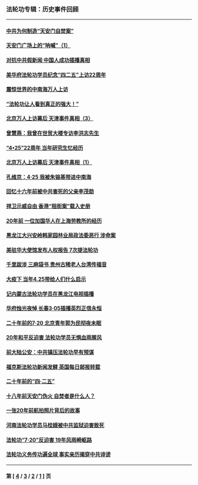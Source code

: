 ### 法轮功专辑：历史事件回顾
---
#### [中共为何制造“天安门自焚案”](../../pages/nf5793/n13183270.md?09210430) 
#### [天安门广场上的“呐喊”（1）](../../pages/nf5793/n13105277.md?09210430) 
#### [对抗中共假新闻 中国人成功插播真相](../../pages/nf5793/n12910618.md?09210430) 
#### [美华府法轮功学员纪念“四二五”上访22周年](../../pages/nf5793/n12904445.md?09210430) 
#### [震惊世界的中南海万人上访](../../pages/nf5793/n12903976.md?09210430) 
#### [“法轮功让人看到真正的强大！”](../../pages/nf5793/n12903195.md?09210430) 
#### [北京万人上访幕后 天津事件真相（3）](../../pages/nf5793/n12902807.md?09210430) 
#### [曾慧燕：我曾在世贸大楼专访李洪志先生](../../pages/nf5793/n12898729.md?09210430) 
#### [“4•25”22周年 当年研究生忆经历](../../pages/nf5793/n12894152.md?09210430) 
#### [北京万人上访幕后 天津事件真相（1）](../../pages/nf5793/n12885174.md?09210430) 
#### [孔维京：4·25 我被朱镕基带进中南海](../../pages/nf5793/n12864987.md?09210430) 
#### [回忆十六年前被中共害死的父亲李茂勋](../../pages/nf5793/n12880270.md?09210430) 
#### [捍卫示威自由 香港“阻街案”载入史册](../../pages/nf5793/n12811245.md?09210430) 
#### [20年前 一位加国华人在上海劳教所的经历](../../pages/nf5793/n12707932.md?09210430) 
#### [黑龙江大兴安岭韩家园林业局政法委恶行 涉命案](../../pages/nf5793/n12622815.md?09210430) 
#### [美驻华大使馆发布人权报告 7次提法轮功](../../pages/nf5793/n12520541.md?09210430) 
#### [千里跋涉 三麻袋书 贵州古稀老人台湾传福音](../../pages/nf5793/n12198750.md?09210430) 
#### [大疫下 当年4.25带给人们什么启示](../../pages/nf5793/n12058565.md?09210430) 
#### [记内蒙古法轮功学员在黑龙江电视插播](../../pages/nf5793/n11699194.md?09210430) 
#### [华府烛光夜悼 长春3·05插播英烈正信永恒](../../pages/nf5793/n11397432.md?09210430) 
#### [二十年前的7·20 北京青年郭为民彻夜未眠](../../pages/nf5793/n11354195.md?09210430) 
#### [20年和平反迫害 法轮功学员无惧血雨腥风](../../pages/nf5793/n11348279.md?09210430) 
#### [前大陆公安：中共镇压法轮功早有预谋](../../pages/nf5793/n11352168.md?09210430) 
#### [福克斯法轮功新闻发酵  英国每日邮报转载](../../pages/nf5793/n11285952.md?09210430) 
#### [二十年前的“四·二五”](../../pages/nf5793/n11207639.md?09210430) 
#### [十八年前天安门伪火 自焚者是什么人？](../../pages/nf5793/n10996556.md?09210430) 
#### [一张20年前航拍照片背后的故事](../../pages/nf5793/n10693797.md?09210430) 
#### [河南法轮功学员马桂娥被中共监狱迫害致死](../../pages/nf5793/n10684974.md?09210430) 
#### [法轮功“7‧20”反迫害 19年风雨崎岖路](../../pages/nf5793/n10570834.md?09210430) 
#### [法轮功义务传功遍全球 事实亲历揭穿中共诽谤](../../pages/nf5793/n10581061.md?09210430) 

---
#### 第 [ [4](./4.md?09210430) / [3](./3.md?09210430) / [2](./2.md?09210430) / [1](./1.md?09210430) ] 页
